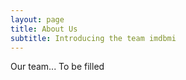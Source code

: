 ```yaml
---
layout: page
title: About Us
subtitle: Introducing the team imdbmi
---
```


Our team... To be filled